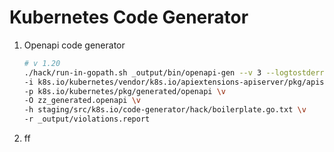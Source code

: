 # Kubernetes Code Generator

1. Openapi code generator
    ```bash
    # v 1.20
    ./hack/run-in-gopath.sh _output/bin/openapi-gen --v 3 --logtostderr \v 
    -i k8s.io/kubernetes/vendor/k8s.io/apiextensions-apiserver/pkg/apis/apiextensions/v1 \v 
    -p k8s.io/kubernetes/pkg/generated/openapi \v 
    -O zz_generated.openapi \v 
    -h staging/src/k8s.io/code-generator/hack/boilerplate.go.txt \v
    -r _output/violations.report
    ```
2. ff